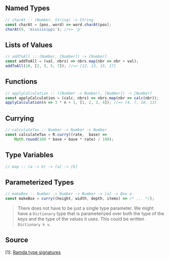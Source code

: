 Named Types
-----------
```js
// charAt :: (Number, String) -> String
const charAt = (pos, word) => word.charAt(pos);
charAt(9, 'mississippi'); //=> 'p'
```

Lists of Values
---------------
```js
// addToAll :: (Number, [Number]) -> [Number]
const addToAll = (val, nbrs) => nbrs.map(nbr => nbr + val);
addToAll(10, [2, 3, 5, 7]); //=> [12, 13, 15, 17]
```

Functions
---------
```js
// applyCalculation :: ((Number -> Number), [Number]) -> [Number]
const applyCalculation = (calc, nbrs) => nbrs.map(nbr => calc(nbr));
applyCalculation(n => 3 * n + 1, [1, 2, 3, 4]); //=> [4, 7, 10, 13]
```

Currying
--------
```js
// calculateTax :: Number -> Number -> Number
const calculateTax = R.curry((rate,  base) =>
    Math.round(100 * base + base * rate) / 100);
```

Type Variables
--------------
```js
// map :: (a -> b) -> [a] -> [b]
```

Parameterized Types
-------------------
```js
// makeBox :: Number -> Number -> Number -> [a] -> Box a
const makeBox = curry((height, width, depth, items) => /* ... */);
```
> There does not have to be just a single type parameter. We might have a `Dictionary` type that is parameterized over both the type of the keys and the type of the values it uses. This could be written `Dictionary k v`.

Source
------
[1]: [Ramda type signatures](https://github.com/ramda/ramda/wiki/Type-Signatures)
